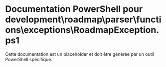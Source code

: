 # Documentation PowerShell pour development\roadmap\parser\functions\exceptions\RoadmapException.ps1

Cette documentation est un placeholder et doit être générée par un outil PowerShell spécifique.
